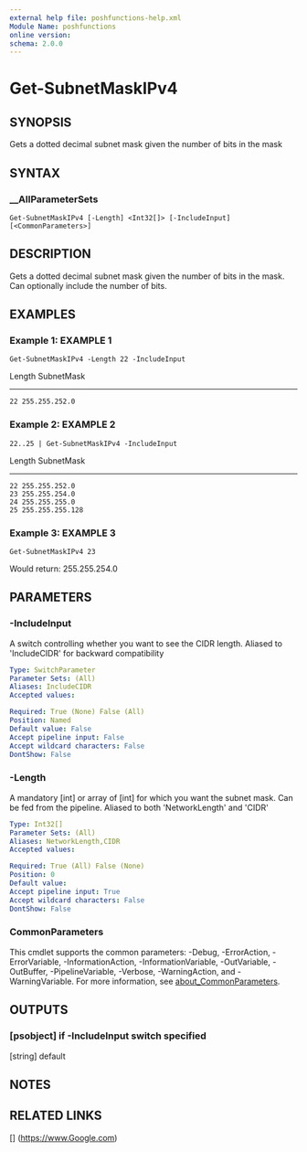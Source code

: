 ```yaml
---
external help file: poshfunctions-help.xml
Module Name: poshfunctions
online version: 
schema: 2.0.0
---
```


# Get-SubnetMaskIPv4

## SYNOPSIS

Gets a dotted decimal subnet mask given the number of bits in the mask

## SYNTAX

### __AllParameterSets

```
Get-SubnetMaskIPv4 [-Length] <Int32[]> [-IncludeInput] [<CommonParameters>]
```

## DESCRIPTION

Gets a dotted decimal subnet mask given the number of bits in the mask.
Can optionally include the number of bits.


## EXAMPLES

### Example 1: EXAMPLE 1

```
Get-SubnetMaskIPv4 -Length 22 -IncludeInput
```

Length SubnetMask
------ ----------
    22 255.255.252.0





### Example 2: EXAMPLE 2

```
22..25 | Get-SubnetMaskIPv4 -IncludeInput
```

Length SubnetMask
------ ----------
    22 255.255.252.0
    23 255.255.254.0
    24 255.255.255.0
    25 255.255.255.128





### Example 3: EXAMPLE 3

```
Get-SubnetMaskIPv4 23
```

Would return:
255.255.254.0






## PARAMETERS

### -IncludeInput

A switch controlling whether you want to see the CIDR length.
Aliased to 'IncludeCIDR' for backward compatibility

```yaml
Type: SwitchParameter
Parameter Sets: (All)
Aliases: IncludeCIDR
Accepted values: 

Required: True (None) False (All)
Position: Named
Default value: False
Accept pipeline input: False
Accept wildcard characters: False
DontShow: False
```

### -Length

A mandatory [int] or array of [int] for which you want the subnet mask.
Can be fed from the pipeline.
Aliased to both 'NetworkLength' and 'CIDR'

```yaml
Type: Int32[]
Parameter Sets: (All)
Aliases: NetworkLength,CIDR
Accepted values: 

Required: True (All) False (None)
Position: 0
Default value: 
Accept pipeline input: True
Accept wildcard characters: False
DontShow: False
```


### CommonParameters

This cmdlet supports the common parameters: -Debug, -ErrorAction, -ErrorVariable, -InformationAction, -InformationVariable, -OutVariable, -OutBuffer, -PipelineVariable, -Verbose, -WarningAction, and -WarningVariable. For more information, see [about_CommonParameters](http://go.microsoft.com/fwlink/?LinkID=113216).

## OUTPUTS

### [psobject]  if -IncludeInput switch specified
[string]    default


## NOTES



## RELATED LINKS

[] (https://www.Google.com)

